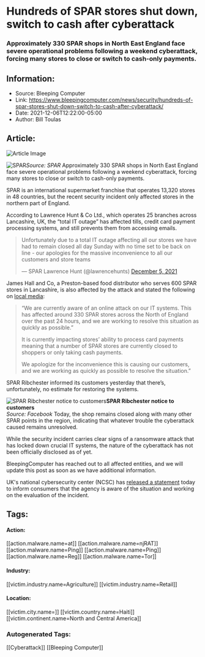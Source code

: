 # Hundreds of SPAR stores shut down, switch to cash after cyberattack
### Approximately 330 SPAR shops in North East England face severe operational problems following a weekend cyberattack, forcing many stores to close or switch to cash-only payments.

## Information:
+ Source: Bleeping Computer
+ Link: https://www.bleepingcomputer.com/news/security/hundreds-of-spar-stores-shut-down-switch-to-cash-after-cyberattack/
+ Date: 2021-12-06T12:22:00-05:00
+ Author: Bill Toulas


## Article:
![Article Image](https://www.bleepstatic.com/content/hl-images/2021/12/06/0_SPAR-Express-in-Ireland-1.jpg)


![SPAR](https://www.bleepstatic.com/content/hl-images/2021/12/06/SPAR-Express-in-Ireland-1.jpg)*Source: SPAR*
Approximately 330 SPAR shops in North East England face severe operational problems following a weekend cyberattack, forcing many stores to close or switch to cash-only payments.


SPAR is an international supermarket franchise that operates 13,320 stores in 48 countries, but the recent security incident only affected stores in the northern part of England.


According to Lawrence Hunt & Co Ltd., which operates 25 branches across Lancashire, UK, the “total IT outage” has affected tills, credit card payment processing systems, and still prevents them from accessing emails.



> 
> Unfortunately due to a total IT outage affecting all our stores we have had to remain closed all day Sunday with no time set to be back on line - our apologies for the massive inconvenience to all our customers and store teams
> 
> 
> — SPAR Lawrence Hunt (@lawrencehunts) [December 5, 2021](https://twitter.com/lawrencehunts/status/1467523631437828099?ref_src=twsrc%5Etfw)


James Hall and Co, a Preston-based food distributor who serves 600 SPAR stores in Lancashire, is also affected by the attack and stated the following on [local media](https://www.lep.co.uk/business/spar-stores-reopen-as-cash-only-after-suspected-cyber-attack-causes-total-it-outage-across-northern-england-3483648):



> 
> “We are currently aware of an online attack on our IT systems. This has affected around 330 SPAR stores across the North of England over the past 24 hours, and we are working to resolve this situation as quickly as possible.”
> 
> 
> It is currently impacting stores’ ability to process card payments meaning that a number of SPAR stores are currently closed to shoppers or only taking cash payments.
> 
> 
> We apologize for the inconvenience this is causing our customers, and we are working as quickly as possible to resolve the situation.”
> 
> 
> 


SPAR Ribchester informed its customers yesterday that there’s, unfortunately, no estimate for restoring the systems.



![SPAR Ribchester notice to customers](https://www.bleepstatic.com/images/news/u/1220909/social%20media/spar_ribchester.jpg)**SPAR Ribchester notice to customers**  
*Source: Facebook*
Today, the shop remains closed along with many other SPAR points in the region, indicating that whatever trouble the cyberattack caused remains unresolved.


While the security incident carries clear signs of a ransomware attack that has locked down crucial IT systems, the nature of the cyberattack has not been officially disclosed as of yet.


BleepingComputer has reached out to all affected entities, and we will update this post as soon as we have additional information.


UK's national cybersecurity center (NCSC) has [released a statement](https://www.ncsc.gov.uk/news/spar-stores-incident) today to inform consumers that the agency is aware of the situation and working on the evaluation of the incident.





## Tags:

#### Action:
[[action.malware.name=at]] [[action.malware.name=njRAT]] [[action.malware.name=Ping]] [[action.malware.name=Ping]] [[action.malware.name=Reg]] [[action.malware.name=Tor]]

#### Industry:
[[victim.industry.name=Agriculture]] [[victim.industry.name=Retail]]

#### Location:
[[victim.city.name=]] [[victim.country.name=Haiti]] [[victim.continent.name=North and Central America]]

### Autogenerated Tags:
[[Cyberattack]] [[Bleeping Computer]]

